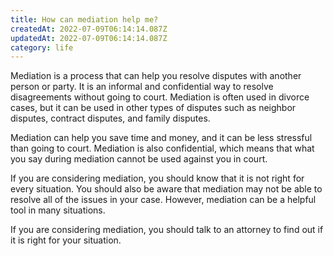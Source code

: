 ```yaml
---
title: How can mediation help me?
createdAt: 2022-07-09T06:14:14.087Z
updatedAt: 2022-07-09T06:14:14.087Z
category: life
---
```


Mediation is a process that can help you resolve disputes with another person or party. It is an informal and confidential way to resolve disagreements without going to court. Mediation is often used in divorce cases, but it can be used in other types of disputes such as neighbor disputes, contract disputes, and family disputes.

Mediation can help you save time and money, and it can be less stressful than going to court. Mediation is also confidential, which means that what you say during mediation cannot be used against you in court.

If you are considering mediation, you should know that it is not right for every situation. You should also be aware that mediation may not be able to resolve all of the issues in your case. However, mediation can be a helpful tool in many situations.

If you are considering mediation, you should talk to an attorney to find out if it is right for your situation.
